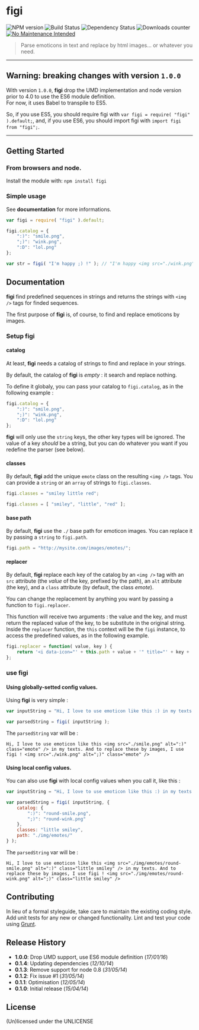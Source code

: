 # figi

![NPM version](http://img.shields.io/npm/v/figi.svg) ![Build Status](http://img.shields.io/travis/leny/figi.svg) ![Dependency Status](https://david-dm.org/leny/figi.svg) ![Downloads counter](http://img.shields.io/npm/dm/figi.svg) [![No Maintenance Intended](http://unmaintained.tech/badge.svg)](http://unmaintained.tech/)

> Parse emoticons in text and replace by html images... or whatever you need.

* * *

## Warning: breaking changes with version `1.0.0`

With version `1.0.0`, **figi** drop the UMD implementation and node version prior to 4.0 to use the ES6 module definition.  
For now, it uses Babel to transpile to ES5.

So, if you use ES5, you should require figi with `var figi = require( "figi" ).default;`, and, if you use ES6, you should import figi with `import figi from "figi";`.

* * *

## Getting Started

### From **browsers** and **node**.

Install the module with: `npm install figi`

### Simple usage

See **documentation** for more informations.

```javascript
var figi = require( "figi" ).default;

figi.catalog = {
    ":)": "smile.png",
    ";)": "wink.png",
    ":D": "lol.png"
};

var str = figi( "I'm happy ;) !" ); // "I'm happy <img src="./wink.png" alt=";)" class="emote" /> !"
```

## Documentation

**figi** find predefined sequences in strings and returns the strings with `<img />` tags for finded sequences.

The first purpose of **figi** is, of course, to find and replace emoticons by images.

### Setup **figi**

#### catalog

At least, **figi** needs a catalog of strings to find and replace in your strings.

By default, the catalog of **figi** is *empty* : it search and replace nothing.

To define it globaly, you can pass your catalog to `figi.catalog`, as in the following example :

```javascript
figi.catalog = {
    ":)": "smile.png",
    ";)": "wink.png",
    ":D": "lol.png"
};
```

**figi** will only use the `string` keys, the other key types will be ignored. The value of a key *should* be a string, but you can do whatever you want if you redefine the parser (see below).

#### classes

By default, **figi** add the unique `emote` class on the resulting `<img />` tags. You can provide a `string` or an `array` of strings to `figi.classes`.

```javascript
figi.classes = "smiley little red";
```

```javascript
figi.classes = [ "smiley", "little", "red" ];
```

#### base path

By default, **figi** use the `./` base path for emoticon images. You can replace it by passing a `string` to `figi.path`.

```javascript
figi.path = "http://mysite.com/images/emotes/";
```

#### replacer

By default, **figi** replace each key of the catalog by an `<img />` tag with an `src` attribute (the *value* of the key, prefixed by the path), an `alt` attribute (the key), and a `class` attribute (by default, the class *emote*).

You can change the replacement by anything you want by passing a function to `figi.replacer`.

This function will receive two arguments : the value and the key, and must return the replaced value of the key, to be substitute in the original string. Inside the `replacer` function, the `this` context will be the `figi` instance, to access the predefined values, as in the following example.

```javascript
figi.replacer = function( value, key ) {
    return '<i data-icon="' + this.path + value + '" title="' + key + '">' + key + '</i>';
};
```

### use **figi**

#### Using globally-setted config values.

Using **figi** is very simple :

```javascript
var inputString = "Hi, I love to use emoticon like this :) in my texts. And to replace these by images, I use figi ! ;)";

var parsedString = figi( inputString );
```

The `parsedString` var will be :

`Hi, I love to use emoticon like this <img src="./smile.png" alt=":)" class="emote" /> in my texts. And to replace these by images, I use figi ! <img src="./wink.png" alt=";)" class="emote" />`

#### Using local config values.

You can also use **figi** with local config values when you call it, like this :

```javascript
var inputString = "Hi, I love to use emoticon like this :) in my texts. And to replace these by images, I use figi ! ;)";

var parsedString = figi( inputString, {
    catalog: {
        ":)": "round-smile.png",
        ";)": "round-wink.png"
    },
    classes: "little smiley",
    path: "./img/emotes/"
} );
```

The `parsedString` var will be :

`Hi, I love to use emoticon like this <img src="./img/emotes/round-smile.png" alt=":)" class="little smiley" /> in my texts. And to replace these by images, I use figi ! <img src="./img/emotes/round-wink.png" alt=";)" class="little smiley" />`

## Contributing

In lieu of a formal styleguide, take care to maintain the existing coding style. Add unit tests for any new or changed functionality. Lint and test your code using [Grunt](http://gruntjs.com/).

## Release History

* **1.0.0**: Drop UMD support, use ES6 module definition (*17/01/16*)
* **0.1.4**: Updating dependencies (*12/10/14*)
* **0.1.3**: Remove support for node 0.8 (*31/05/14*)
* **0.1.2**: Fix issue #1 (*31/05/14*)
* **0.1.1**: Optimisation (*12/05/14*)
* **0.1.0**: Initial release (*15/04/14*)

## License
(Un)licensed under the UNLICENSE
